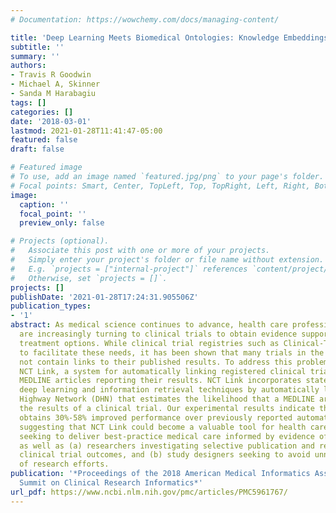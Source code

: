 ```yaml
---
# Documentation: https://wowchemy.com/docs/managing-content/

title: 'Deep Learning Meets Biomedical Ontologies: Knowledge Embeddings for Epilepsy'
subtitle: ''
summary: ''
authors:
- Travis R Goodwin
- Michael A, Skinner
- Sanda M Harabagiu
tags: []
categories: []
date: '2018-03-01'
lastmod: 2021-01-28T11:41:47-05:00
featured: false
draft: false

# Featured image
# To use, add an image named `featured.jpg/png` to your page's folder.
# Focal points: Smart, Center, TopLeft, Top, TopRight, Left, Right, BottomLeft, Bottom, BottomRight.
image:
  caption: ''
  focal_point: ''
  preview_only: false

# Projects (optional).
#   Associate this post with one or more of your projects.
#   Simply enter your project's folder or file name without extension.
#   E.g. `projects = ["internal-project"]` references `content/project/deep-learning/index.md`.
#   Otherwise, set `projects = []`.
projects: []
publishDate: '2021-01-28T17:24:31.905506Z'
publication_types:
- '1'
abstract: As medical science continues to advance, health care professionals and researchers
  are increasingly turning to clinical trials to obtain evidence supporting best-practice
  treatment options. While clinical trial registries such as Clinical-Trials.gov aim
  to facilitate these needs, it has been shown that many trials in the registry do
  not contain links to their published results. To address this problem, we present
  NCT Link, a system for automatically linking registered clinical trials to published
  MEDLINE articles reporting their results. NCT Link incorporates state-of-the-art
  deep learning and information retrieval techniques by automatically learning a Deep
  Highway Network (DHN) that estimates the likelihood that a MEDLINE article reports
  the results of a clinical trial. Our experimental results indicate that NCT Link
  obtains 30%-58% improved performance over previously reported automatic systems,
  suggesting that NCT Link could become a valuable tool for health care providers
  seeking to deliver best-practice medical care informed by evidence of clinical trials
  as well as (a) researchers investigating selective publication and reporting of
  clinical trial outcomes, and (b) study designers seeking to avoid unnecessary duplication
  of research efforts.
publication: '*Proceedings of the 2018 American Medical Informatics Association (AMIA)
  Summit on Clinical Research Informatics*'
url_pdf: https://www.ncbi.nlm.nih.gov/pmc/articles/PMC5961767/
---
```

